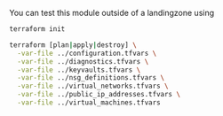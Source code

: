 You can test this module outside of a landingzone using

```bash
terraform init

terraform [plan|apply|destroy] \
  -var-file ../configuration.tfvars \
  -var-file ../diagnostics.tfvars \
  -var-file ../keyvaults.tfvars \
  -var-file ../nsg_definitions.tfvars \
  -var-file ../virtual_networks.tfvars \
  -var-file ../public_ip_addresses.tfvars \
  -var-file ../virtual_machines.tfvars


```